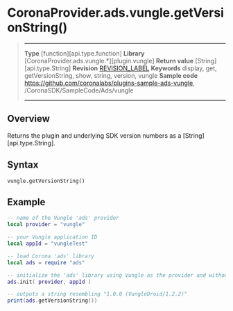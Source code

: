 # CoronaProvider.ads.vungle.getVersionString()

> --------------------- ------------------------------------------------------------------------------------------
> __Type__              [function][api.type.function]
> __Library__           [CoronaProvider.ads.vungle.*][plugin.vungle]
> __Return value__      [String][api.type.String]
> __Revision__          [REVISION_LABEL](REVISION_URL)
> __Keywords__          display, get, getVersionString, show, string, version, vungle
> __Sample code__       <https://github.com/coronalabs/plugins-sample-ads-vungle>, /CoronaSDK/SampleCode/Ads/vungle
> --------------------- ------------------------------------------------------------------------------------------

## Overview

Returns the plugin and underlying SDK version numbers as a [String][api.type.String].

## Syntax

	vungle.getVersionString()

## Example

``````lua
-- name of the Vungle 'ads' provider
local provider = "vungle"

-- your Vungle application ID
local appId = "vungleTest"

-- load Corona 'ads' library
local ads = require "ads"

-- initialize the 'ads' library using Vungle as the provider and without the optional 'listener' 3rd parameter
ads.init( provider, appId )

-- outputs a string resembling "1.0.0 (VungleDroid/1.2.2)"
print(ads.getVersionString())
``````